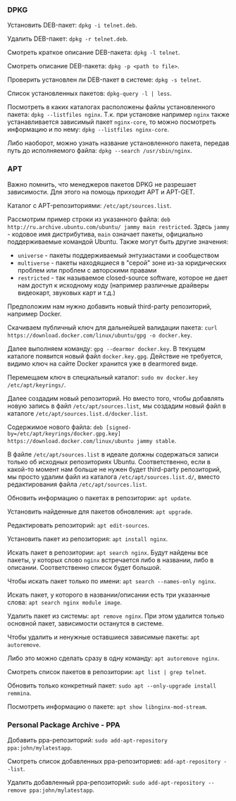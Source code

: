 ### DPKG

Установить DEB-пакет: `dpkg -i telnet.deb`.

Удалить DEB-пакет: `dpkg -r telnet.deb`.

Смотреть краткое описание DEB-пакета: `dpkg -l telnet`.

Смотреть описание DEB-пакета: `dpkg -p <path to file>`.

Проверить установлен ли DEB-пакет в системе: `dpkg -s telnet`.

Список установленных пакетов: `dpkg-query -l | less`.

Посмотреть в каких каталогах расположены файлы установленного пакета: `dpkg --listfiles nginx`. Т.к. при установке например `nginx` также устанавливается зависимый пакет `nginx-core`, то можно посмотреть информацию и по нему: `dpkg --listfiles nginx-core`.

Либо наоборот, можно узнать название установленного пакета, передав путь до исполняемого файла: `dpkg --search /usr/sbin/nginx`.

### APT

Важно помнить, что менеджеров пакетов DPKG не разрешает зависимости. Для этого на помощь приходит APT и APT-GET.

Каталог с APT-репозиториями: `/etc/apt/sources.list`.

Рассмотрим пример строки из указанного файла: `deb http://ru.archive.ubuntu.com/ubuntu/ jammy main restricted`. Здесь `jammy` - кодовое имя дистрибутива, `main` означает пакеты, официально поддерживаемые командой Ubuntu. Также могут быть другие значения:

- `universe` - пакеты поддерживаемый энтузиастами и сообществом
- `multiverse` - пакеты находящиеся в "серой" зоне из-за юридических проблем или проблем с авторскими правами
- `restricted` - так называемое closed-source software, которое не дает нам доступ к исходному коду (например различные драйверы видеокарт, звуковых карт и т.д.)

Предположим нам нужно добавить новый third-party репозиторий, например Docker.

Скачиваем публичный ключ для дальнейшей валидации пакета: `curl https://download.docker.com/linux/ubuntu/gpg -o docker.key`.

Далее выполняем команду: `gpg --dearmor docker.key`. В текущем каталоге появится новый файл `docker.key.gpg`. Действие не требуется, видимо ключ на сайте Docker хранится уже в dearmored виде.

Перемещаем ключ в специальный каталог: `sudo mv docker.key /etc/apt/keyrings/`.

Далее создадим новый репозиторий. Но вместо того, чтобы добавлять новую запись в файл `/etc/apt/sources.list`, мы создадим новый файл в каталоге `/etc/apt/sources.list.d/docker.list`.

Содержимое нового файла: `deb [signed-by=/etc/apt/keyrings/docker.gpg.key] https://download.docker.com/linux/ubuntu jammy stable`.

В файле `/etc/apt/sources.list` в идеале должны содержаться записи только об исходных репозиториях Ubuntu. Соответственно, если в какой-то момент нам больше не нужен будет third-party репозиторий, мы просто удалим файл из каталога `/etc/apt/sources.list.d/`, вместо редактирования файла `/etc/apt/sources.list`.

Обновить информацию о пакетах в репозитории: `apt update`.

Установить найденные для пакетов обновления: `apt upgrade`.

Редактировать репозиторий: `apt edit-sources`.

Установить пакет из репозитория: `apt install nginx`.

Искать пакет в репозитории: `apt search nginx`. Будут найдены все пакеты, у которых слово `nginx` встречается либо в названии, либо в описании. Соответственно список будет большой.

Чтобы искать пакет только по имени: `apt search --names-only nginx`.

Искать пакет, у которого в названии/описании есть три указанные слова: `apt search nginx module image`.

Удалить пакет из системы: `apt remove nginx`. При этом удалится только основной пакет, зависимости останутся в системе.

Чтобы удалить и ненужные оставшиеся зависимые пакеты: `apt autoremove`.

Либо это можно сделать сразу в одну команду: `apt autoremove nginx`.

Смотреть список пакетов в репозитории: `apt list | grep telnet`.

Обновить только конкретный пакет: `sudo apt --only-upgrade install remmina`.

Посмотреть информацию о пакете: `apt show libnginx-mod-stream`.

### Personal Package Archive - PPA

Добавить ppa-репозиторий: `sudo add-apt-repository ppa:john/mylatestapp`.

Смотреть список добавленных ppa-репозиториев: `add-apt-repository --list`.

Удалить добавленный ppa-репозиторий: `sudo add-apt-repository --remove ppa:john/mylatestapp`.